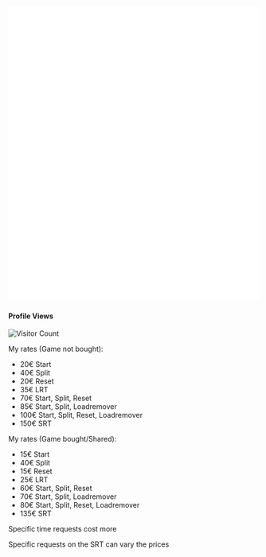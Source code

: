 <!--
**Mysterion06/Mysterion06** is a ✨ _special_ ✨ repository because its `README.md` (this file) appears on your GitHub profile.

Here are some ideas to get you started:

- 🔭 I’m currently working on ...
- 🌱 I’m currently learning ...
- 👯 I’m looking to collaborate on ...
- 🤔 I’m looking for help with ...
- 💬 Ask me about ...
- 📫 How to reach me: ...
- 😄 Pronouns: ...
- ⚡ Fun fact: ...
-->
![](https://github.com/Mysterion06/github-stats/blob/master/generated/overview.svg)
![](https://github.com/Mysterion06/github-stats/blob/master/generated/languages.svg)

#### Profile Views
![Visitor Count](https://profile-counter.glitch.me/{Mysterion06}/count.svg)

My rates (Game not bought):
* 20€ Start
* 40€ Split
* 20€ Reset
* 35€ LRT
* 70€ Start, Split, Reset
* 85€ Start, Split, Loadremover
* 100€ Start, Split, Reset, Loadremover
* 150€ SRT

My rates (Game bought/Shared):
* 15€ Start
* 40€ Split
* 15€ Reset
* 25€ LRT
* 60€ Start, Split, Reset
* 70€ Start, Split, Loadremover
* 80€ Start, Split, Reset, Loadremover
* 135€ SRT

Specific time requests cost more

Specific requests on the SRT can vary the prices


